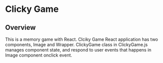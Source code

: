 # Clicky Game

## Overview

This is a memory game with React. Clciky Game React application has two components, Image and Wrapper. ClickyGame class in ClickyGame.js manages component state, and respond to user events that happens in Image component onclick event.


